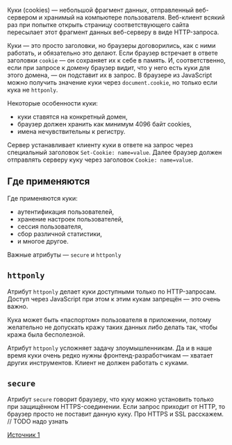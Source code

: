 Куки (cookies) — небольшой фрагмент данных, отправленный веб-сервером и хранимый на компьютере пользователя. Веб-клиент всякий раз при попытке открыть страницу соответствующего сайта пересылает этот фрагмент данных веб-серверу в виде HTTP-запроса.

Куки — это просто заголовки, но браузеры договорились, как с ними работать, и обязательно это делают. Если браузер встречает в ответе заголовки `cookie` — он сохраняет их к себе в память. И, соответственно, если при запросе к домену браузер видит, что у него есть куки для этого домена, — он подставит их в запрос. В браузере из JavaScript можно получить значение куки через `document.cookie`, но только если кука не `httponly`.
  
Некоторые особенности куки:

- куки ставятся на конкретный домен,
- браузер должен хранить как минимум 4096 байт cookies,
- имена нечувствительны к регистру.
  
Сервер устанавливает клиенту куки в ответе на запрос через специальный заголовок `Set-Cookie: name=value`. Далее браузер должен отправлять серверу куку через заголовок `Cookie: name=value`.

## Где применяются

Где применяются куки:

- аутентификация пользователей,
- хранение настроек пользователей,
- сессия пользователя,
- сбор различной статистики,
- и многое другое.

Важные атрибуты — `secure` и `httponly`

## `httponly`

Атрибут `httponly` делает куки доступными только по HTTP-запросам. Доступ через JavaScript при этом к этим кукам запрещён — это очень важно. 

Кука может быть «паспортом» пользователя в приложении, потому желательно не допускать кражу таких данных либо делать так, чтобы кража была бесполезной.

Атрибут `httponly` усложняет задачу злоумышленникам. Да и в наше время куки очень редко нужны фронтенд-разработчикам — хватает других инструментов. Клиент не должен работать с куками.

## `secure`

Атрибут `secure` говорит браузеру, что куку можно установить только при защищённом HTTPS-соединении. Если запрос приходит от HTTP, то браузер просто не поставит данную куку. Про HTTPS и SSL расскажем. // TODO надо узнать


[Источник 1](https://learn.javascript.ru/script-async-defer)